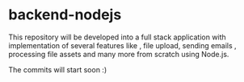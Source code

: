 # backend-nodejs

This repository will be developed into a full stack application with implementation of several features like , file upload, sending emails , processing file assets and many more from scratch using Node.js.

The commits will start soon :)
